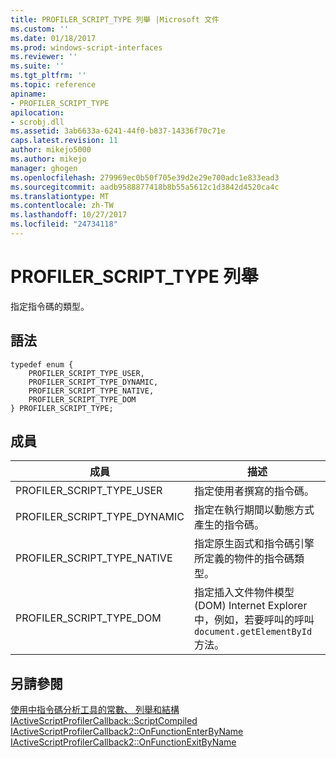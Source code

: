 ```yaml
---
title: PROFILER_SCRIPT_TYPE 列舉 |Microsoft 文件
ms.custom: ''
ms.date: 01/18/2017
ms.prod: windows-script-interfaces
ms.reviewer: ''
ms.suite: ''
ms.tgt_pltfrm: ''
ms.topic: reference
apiname:
- PROFILER_SCRIPT_TYPE
apilocation:
- scrobj.dll
ms.assetid: 3ab6633a-6241-44f0-b837-14336f70c71e
caps.latest.revision: 11
author: mikejo5000
ms.author: mikejo
manager: ghogen
ms.openlocfilehash: 279969ec0b50f705e39d2e29e700adc1e833ead3
ms.sourcegitcommit: aadb9588877418b8b55a5612c1d3842d4520ca4c
ms.translationtype: MT
ms.contentlocale: zh-TW
ms.lasthandoff: 10/27/2017
ms.locfileid: "24734118"
---
```

# <a name="profilerscripttype-enumeration"></a>PROFILER_SCRIPT_TYPE 列舉
指定指令碼的類型。  
  
## <a name="syntax"></a>語法  
  
```  
typedef enum {  
    PROFILER_SCRIPT_TYPE_USER,  
    PROFILER_SCRIPT_TYPE_DYNAMIC,  
    PROFILER_SCRIPT_TYPE_NATIVE,  
    PROFILER_SCRIPT_TYPE_DOM  
} PROFILER_SCRIPT_TYPE;  
```  
  
## <a name="members"></a>成員  
  
|成員|描述|  
|------------|-----------------|  
|PROFILER_SCRIPT_TYPE_USER|指定使用者撰寫的指令碼。|  
|PROFILER_SCRIPT_TYPE_DYNAMIC|指定在執行期間以動態方式產生的指令碼。|  
|PROFILER_SCRIPT_TYPE_NATIVE|指定原生函式和指令碼引擎所定義的物件的指令碼類型。|  
|PROFILER_SCRIPT_TYPE_DOM|指定插入文件物件模型 (DOM) Internet Explorer 中，例如，若要呼叫的呼叫`document.getElementById`方法。|  
  
## <a name="see-also"></a>另請參閱  
 [使用中指令碼分析工具的常數、 列舉和結構](../../winscript/reference/active-script-profiler-constants-enumerations-and-structures.md)   
 [IActiveScriptProfilerCallback::ScriptCompiled](../../winscript/reference/iactivescriptprofilercallback-scriptcompiled.md)   
 [IActiveScriptProfilerCallback2::OnFunctionEnterByName](../../winscript/reference/iactivescriptprofilercallback2-onfunctionenterbyname.md)   
 [IActiveScriptProfilerCallback2::OnFunctionExitByName](../../winscript/reference/iactivescriptprofilercallback2-onfunctionexitbyname.md)
